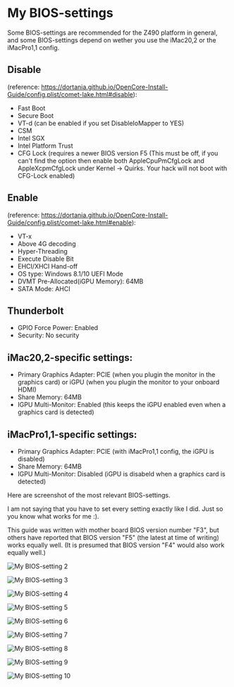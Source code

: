 # My BIOS-settings

Some BIOS-settings are recommended for the Z490 platform in general, and some BIOS-settings depend on wether you use the iMac20,2 or the iMacPro1,1 config.

## Disable 
(reference: https://dortania.github.io/OpenCore-Install-Guide/config.plist/comet-lake.html#disable):
- Fast Boot
- Secure Boot
- VT-d (can be enabled if you set DisableIoMapper to YES)
- CSM
- Intel SGX
- Intel Platform Trust
- CFG Lock (requires a newer BIOS version F5 (This must be off, if you can't find the option then enable both AppleCpuPmCfgLock and AppleXcpmCfgLock under Kernel -> Quirks. Your hack will not boot with CFG-Lock enabled)

## Enable 
(reference: https://dortania.github.io/OpenCore-Install-Guide/config.plist/comet-lake.html#enable):
- VT-x
- Above 4G decoding
- Hyper-Threading
- Execute Disable Bit
- EHCI/XHCI Hand-off
- OS type: Windows 8.1/10 UEFI Mode
- DVMT Pre-Allocated(iGPU Memory): 64MB
- SATA Mode: AHCI

## Thunderbolt
- GPIO Force Power: Enabled
- Security: No security

## iMac20,2-specific settings:
- Primary Graphics Adapter: PCIE (when you plugin the monitor in the graphics card) or iGPU (when you plugin the monitor to your onboard HDMI)
- Share Memory: 64MB
- IGPU Multi-Monitor: Enabled (this keeps the iGPU enabled even when a graphics card is detected)

## iMacPro1,1-specific settings:
- Primary Graphics Adapter: PCIE (with iMacPro1,1 config, the iGPU is disabled)
- Share Memory: 64MB
- IGPU Multi-Monitor: Disabled (iGPU is disabeld when a graphics card is detected)

Here are screenshot of the most relevant BIOS-settings.

I am not saying that you have to set every setting exactly like I did. Just so you know what works for me :).

This guide was written with mother board BIOS version number "F3", but others have reported that BIOS version "F5" (the latest at time of writing) works equally well. (It is presumed that BIOS version "F4" would also work equally well.)

![My BIOS-setting 2](https://github.com/SchmockLord/Hackintosh-Intel-i9-10900k-Gigabyte-Z490-Vision-D/blob/master/BIOS-settings/IMG_0117.jpg)

![My BIOS-setting 3](https://github.com/SchmockLord/Hackintosh-Intel-i9-10900k-Gigabyte-Z490-Vision-D/blob/master/BIOS-settings/IMG_0118.jpg)

![My BIOS-setting 4](https://github.com/SchmockLord/Hackintosh-Intel-i9-10900k-Gigabyte-Z490-Vision-D/blob/master/BIOS-settings/IMG_0119.jpg)

![My BIOS-setting 5](https://github.com/SchmockLord/Hackintosh-Intel-i9-10900k-Gigabyte-Z490-Vision-D/blob/master/BIOS-settings/IMG_0120.jpg)

![My BIOS-setting 6](https://github.com/SchmockLord/Hackintosh-Intel-i9-10900k-Gigabyte-Z490-Vision-D/blob/master/BIOS-settings/IMG_0121.jpg)

![My BIOS-setting 7](https://github.com/SchmockLord/Hackintosh-Intel-i9-10900k-Gigabyte-Z490-Vision-D/blob/master/BIOS-settings/IMG_0122.jpg)

![My BIOS-setting 8](https://github.com/SchmockLord/Hackintosh-Intel-i9-10900k-Gigabyte-Z490-Vision-D/blob/master/BIOS-settings/IMG_0123.jpg)

![My BIOS-setting 9](https://github.com/SchmockLord/Hackintosh-Intel-i9-10900k-Gigabyte-Z490-Vision-D/blob/master/BIOS-settings/IMG_0124.jpg)

![My BIOS-setting 10](https://github.com/SchmockLord/Hackintosh-Intel-i9-10900k-Gigabyte-Z490-Vision-D/blob/master/BIOS-settings/IMG_0124.jpg)


